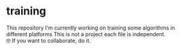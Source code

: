 # training
This repository I'm currently working on training some algorithms in different platforms
This is not a project each file is independent.  
🤓 If you want to collaborate, do it.
